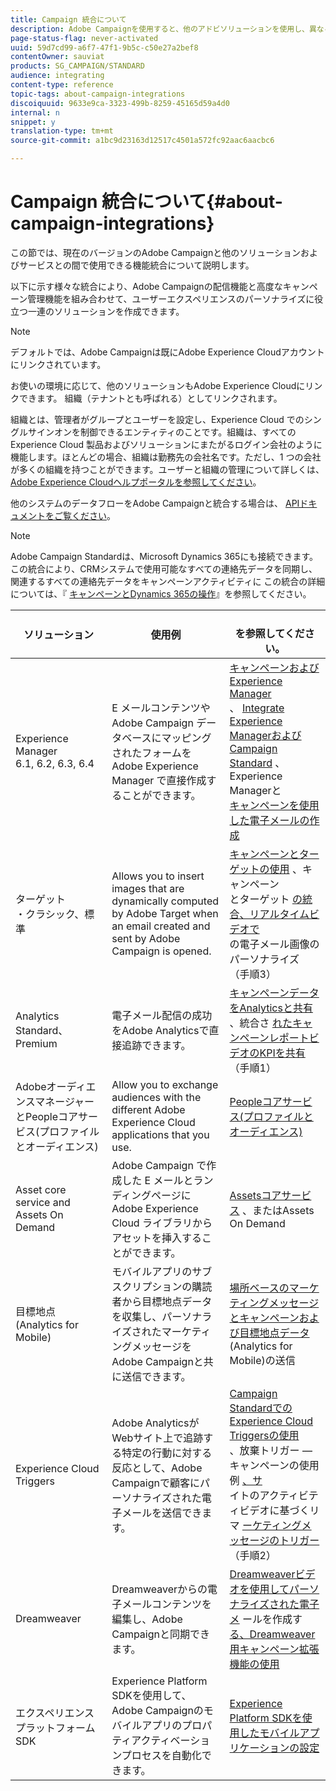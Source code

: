 ```yaml
---
title: Campaign 統合について
description: Adobe Campaignを使用すると、他のアドビソリューションを使用し、異なる機能を組み合わせることができます。
page-status-flag: never-activated
uuid: 59d7cd99-a6f7-47f1-9b5c-c50e27a2bef8
contentOwner: sauviat
products: SG_CAMPAIGN/STANDARD
audience: integrating
content-type: reference
topic-tags: about-campaign-integrations
discoiquuid: 9633e9ca-3323-499b-8259-45165d59a4d0
internal: n
snippet: y
translation-type: tm+mt
source-git-commit: a1bc9d23163d12517c4501a572fc92aac6aacbc6

---
```



# Campaign 統合について{#about-campaign-integrations}

この節では、現在のバージョンのAdobe Campaignと他のソリューションおよびサービスとの間で使用できる機能統合について説明します。

以下に示す様々な統合により、Adobe Campaignの配信機能と高度なキャンペーン管理機能を組み合わせて、ユーザーエクスペリエンスのパーソナライズに役立つ一連のソリューションを作成できます。

>[!NOTE]
>
> デフォルトでは、Adobe Campaignは既にAdobe Experience Cloudアカウントにリンクされています。

お使いの環境に応じて、他のソリューションもAdobe Experience Cloudにリンクできます。 組織（テナントとも呼ばれる）としてリンクされます。

組織とは、管理者がグループとユーザーを設定し、Experience Cloud でのシングルサインオンを制御できるエンティティのことです。組織は、すべての Experience Cloud 製品およびソリューションにまたがるログイン会社のように機能します。ほとんどの場合、組織は勤務先の会社名です。ただし、1 つの会社が多くの組織を持つことができます。ユーザーと組織の管理について詳しくは、 [Adobe Experience Cloudヘルプポータルを参照してください](https://marketing.adobe.com/resources/help/en_US/mcloud/organizations.html)。

他のシステムのデータフローをAdobe Campaignと統合する場合は、 [APIドキュメントをご覧ください](../../api/using/about-campaign-standard-apis.md)。

>[!NOTE]
>
>Adobe Campaign Standardは、Microsoft Dynamics 365にも接続できます。この統合により、CRMシステムで使用可能なすべての連絡先データを同期し、関連するすべての連絡先データをキャンペーンアクティビティに この統合の詳細については、『 [キャンペーンとDynamics 365の操作](../../integrating/using/working-with-campaign-standard-and-microsoft-dynamics-365.md)』を参照してください。


<table> 
 <thead> 
  <tr> 
   <th> ソリューション<br /> </th> 
   <th> 使用例<br /> </th> 
   <th> <br />を参照してください。 </th> 
  </tr> 
 </thead> 
 <tbody> 
  <tr> 
   <td> Experience Manager<br /> 6.1, 6.2, 6.3, 6.4<br /> </td> 
   <td> E メールコンテンツや Adobe Campaign データベースにマッピングされたフォームを Adobe Experience Manager で直接作成することができます。<br /> </td> 
   <td> 
     <a href="../../integrating/using/integrating-with-experience-manager.md">キャンペーンおよびExperience Manager</a><br/>、 <a href="https://helpx.adobe.com/experience-manager/6-4/sites/administering/using/campaignstandard.html">Integrate Experience ManagerおよびCampaign Standard</a> 、Experience Managerと <br/><a href="https://docs.campaign.adobe.com/doc/standard/getting_started/en/ACS_AEM.html">キャンペーンを使用した電子メールの作成</a> 
    </td> 
  </tr> 
  <tr> 
   <td> ターゲット<br /> ・クラシック、標準<br /> </td> 
   <td> Allows you to insert images that are dynamically computed by Adobe Target when an email created and sent by Adobe Campaign is opened.<br /> </td> 
   <td> 
    <a href="../../integrating/using/about-campaign-target-integration.md">キャンペーンとターゲットの使用</a> 、キャンペーン <br/>とターゲット <a href="https://marketing.adobe.com/resources/help/en_US/target/a4t/c_campaign_and_target.html">の統合、リアルタイムビデオで</a><br/>の電子メール画像のパーソナライズ <a href="https://helpx.adobe.com/marketing-cloud/how-to/email-marketing.html"></a> （手順3）
    </td> 
  </tr> 
  <tr> 
   <td> Analytics<br /> Standard、Premium <br /> </td> 
   <td> 電子メール配信の成功をAdobe Analyticsで直接追跡できます。<br /> </td> 
   <td> 
    <a href="../../integrating/using/about-campaign-analytics-integration.md">キャンペーンデータをAnalyticsと共有</a><br/>、統合さ <a href="https://helpx.adobe.com/marketing-cloud/how-to/email-marketing.html">れたキャンペーンレポートビデオのKPIを共有</a> （手順1）
    </td> 
  </tr> 
  <tr> 
   <td> AdobeオーディエンスマネージャーとPeopleコアサービス(プロファイルとオーディエンス)<br /> </td> 
   <td> Allow you to exchange audiences with the different Adobe Experience Cloud applications that you use.<br /> </td> 
   <td> <a href="../../integrating/using/about-campaign-audience-manager-or-people-core-service-integration.md">Peopleコアサービス(プロファイルとオーディエンス)</a><br /> </td> 
  </tr> 
  <tr> 
   <td> Asset core service and Assets On Demand<br /> </td> 
   <td> Adobe Campaign で作成した E メールとランディングページに Adobe Experience Cloud ライブラリからアセットを挿入することができます。<br /> </td> 
   <td> <a href="../../integrating/using/working-with-campaign-and-assets-core-service.md">Assetsコアサービス</a> 、またはAssets On Demand<br /> </td> 
  </tr> 
  <tr> 
   <td> 目標地点(Analytics for Mobile)<br /> </td> 
   <td> モバイルアプリのサブスクリプションの購読者から目標地点データを収集し、パーソナライズされたマーケティングメッセージをAdobe Campaignと共に送信できます。<br /> </td> 
   <td> <a href="../../integrating/using/about-campaign-points-of-interest-data-integration.md">場所ベースのマーケティングメッセージとキャンペーンおよび目標地点データ</a> (Analytics for Mobile)の送信<br /> </td> 
  </tr> 
  <tr> 
   <td> Experience Cloud Triggers<br /> </td> 
   <td> Adobe AnalyticsがWebサイト上で追跡する特定の行動に対する反応として、Adobe Campaignで顧客にパーソナライズされた電子メールを送信できます。<br /> </td> 
   <td> 
    <a href="../../integrating/using/about-adobe-experience-cloud-triggers.md">Campaign StandardでのExperience Cloud Triggersの使用</a><br/>、放棄トリガー —キャンペーンの使用例 <a href="../../integrating/using/abandonment-triggers-use-cases.md">、サ</a><br/>イトのアクティビティビデオに基づくリマ <a href="https://helpx.adobe.com/marketing-cloud/how-to/email-marketing.html">ーケティングメッセージのトリガー</a> （手順2）
    </td> 
  </tr> 
  <tr> 
   <td> Dreamweaver<br /> </td> 
   <td> Dreamweaverからの電子メールコンテンツを編集し、Adobe Campaignと同期できます。<br /> </td> 
   <td> 
    <a href="https://docs.adobe.com/content/help/en/campaign-learn/campaign-standard-tutorials/designing-content/email-designer/dreamweaver-integration.html">Dreamweaverビデオを使用してパーソナライズされた電子メ</a> ールを作成す <br/><a href="https://helpx.adobe.com/dreamweaver/using/working-with-dreamweaver-and-campaign.html">る、Dreamweaver用キャンペーン拡張機能の使用</a> 
  </td> 
  </tr> 
  <tr> 
   <td> エクスペリエンスプラットフォームSDK<br /> </td> 
   <td> Experience Platform SDKを使用して、Adobe Campaignのモバイルアプリのプロパティアクティベーションプロセスを自動化できます。<br /> </td> 
   <td> <a href="https://helpx.adobe.com/campaign/kb/configuring-app-sdk.html">Experience Platform SDKを使用したモバイルアプリケーションの設定</a><br /> </td> 
  </tr> 
 </tbody> 
</table>

